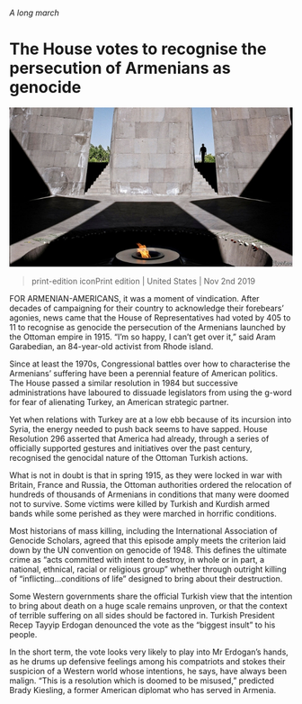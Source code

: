 ###### A long march

# The House votes to recognise the persecution of Armenians as genocide 

![image](images/20191102_USP003_0.jpg) 

> print-edition iconPrint edition | United States | Nov 2nd 2019 

FOR ARMENIAN-AMERICANS, it was a moment of vindication. After decades of campaigning for their country to acknowledge their forebears’ agonies, news came that the House of Representatives had voted by 405 to 11 to recognise as genocide the persecution of the Armenians launched by the Ottoman empire in 1915. “I’m so happy, I can’t get over it,” said Aram Garabedian, an 84-year-old activist from Rhode island. 

Since at least the 1970s, Congressional battles over how to characterise the Armenians’ suffering have been a perennial feature of American politics. The House passed a similar resolution in 1984 but successive administrations have laboured to dissuade legislators from using the g-word for fear of alienating Turkey, an American strategic partner. 

Yet when relations with Turkey are at a low ebb because of its incursion into Syria, the energy needed to push back seems to have sapped. House Resolution 296 asserted that America had already, through a series of officially supported gestures and initiatives over the past century, recognised the genocidal nature of the Ottoman Turkish actions. 

What is not in doubt is that in spring 1915, as they were locked in war with Britain, France and Russia, the Ottoman authorities ordered the relocation of hundreds of thousands of Armenians in conditions that many were doomed not to survive. Some victims were killed by Turkish and Kurdish armed bands while some perished as they were marched in horrific conditions. 

Most historians of mass killing, including the International Association of Genocide Scholars, agreed that this episode amply meets the criterion laid down by the UN convention on genocide of 1948. This defines the ultimate crime as “acts committed with intent to destroy, in whole or in part, a national, ethnical, racial or religious group” whether through outright killing of “inflicting…conditions of life” designed to bring about their destruction. 

Some Western governments share the official Turkish view that the intention to bring about death on a huge scale remains unproven, or that the context of terrible suffering on all sides should be factored in. Turkish President Recep Tayyip Erdogan denounced the vote as the “biggest insult” to his people. 

In the short term, the vote looks very likely to play into Mr Erdogan’s hands, as he drums up defensive feelings among his compatriots and stokes their suspicion of a Western world whose intentions, he says, have always been malign. “This is a resolution which is doomed to be misused,” predicted Brady Kiesling, a former American diplomat who has served in Armenia. 

